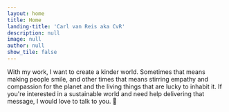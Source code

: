 ```yaml
---
layout: home
title: Home
landing-title: 'Carl van Reis aka CvR'
description: null
image: null
author: null
show_tile: false
---
```


With my work, I want to create a kinder world. Sometimes that means making people smile, and other times that means stirring empathy and compassion for the planet and the living things that are lucky to inhabit it. If you're interested in a sustainable world and need help delivering that message, I would love to talk to you. 🌻